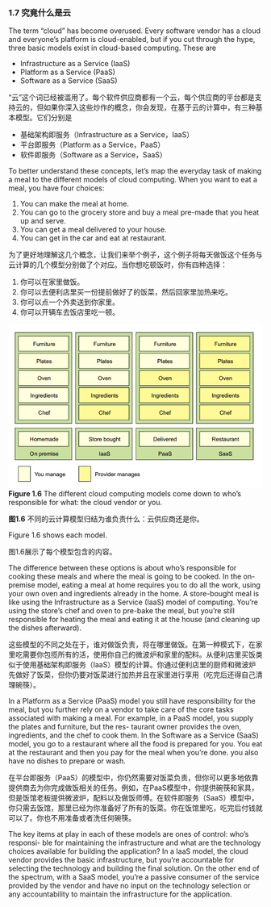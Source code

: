 ### 1.7 究竟什么是云

The term “cloud” has become overused. Every software vendor has a cloud and everyone’s platform is cloud-enabled, but if you cut through the hype, three basic models exist in cloud-based computing. These are

* Infrastructure as a Service \(IaaS\)
* Platform as a Service \(PaaS\)
* Software as a Service \(SaaS\)

“云”这个词已经被滥用了。每个软件供应商都有一个云，每个供应商的平台都是支持云的，但如果你深入这些炒作的概念，你会发现，在基于云的计算中，有三种基本模型。它们分别是

* 基础架构即服务（Infrastructure as a Service，IaaS）
* 平台即服务（Platform as a Service，PaaS）
* 软件即服务（Software as a Service，SaaS）

To better understand these concepts, let’s map the everyday task of making a meal to the different models of cloud computing. When you want to eat a meal, you have four choices:

1. You can make the meal at home.
2. You can go to the grocery store and buy a meal pre-made that you heat up and serve.
3. You can get a meal delivered to your house.
4. You can get in the car and eat at restaurant.

为了更好地理解这几个概念，让我们来举个例子，这个例子将每天做饭这个任务与云计算的几个模型分别做了个对应。当你想吃顿饭时，你有四种选择：

1. 你可以在家里做饭。
2. 你可以去便利店里买一份提前做好了的饭菜，然后回家里加热来吃。
3. 你可以点一个外卖送到你家里。
4. 你可以开辆车去饭店里吃一顿。

![](/assets/figure1.6.png)**Figure 1.6** The different cloud computing models come down to who’s responsible for what: the cloud vendor or you.

**图1.6** 不同的云计算模型归结为谁负责什么：云供应商还是你。

Figure 1.6 shows each model.

图1.6展示了每个模型包含的内容。

The difference between these options is about who’s responsible for cooking these meals and where the meal is going to be cooked. In the on-premise model, eating a meal at home requires you to do all the work, using your own oven and ingredients already in the home. A store-bought meal is like using the Infrastructure as a Service \(IaaS\) model of computing. You’re using the store’s chef and oven to pre-bake the meal, but you’re still responsible for heating the meal and eating it at the house \(and cleaning up the dishes afterward\).

这些模型的不同之处在于，谁对做饭负责，将在哪里做饭。在第一种模式下，在家里吃需要你包揽所有的活，使用你自己的微波炉和家里的配料。从便利店里买饭类似于使用基础架构即服务（IaaS）模型的计算。你通过便利店里的厨师和微波炉先做好了饭菜，但你仍要对饭菜进行加热并且在家里进行享用（吃完后还得自己清理碗筷）。

In a Platform as a Service \(PaaS\) model you still have responsibility for the meal, but you further rely on a vendor to take care of the core tasks associated with making a meal. For example, in a PaaS model, you supply the plates and furniture, but the res- taurant owner provides the oven, ingredients, and the chef to cook them. In the Software as a Service \(SaaS\) model, you go to a restaurant where all the food is prepared for you. You eat at the restaurant and then you pay for the meal when you’re done. you also have no dishes to prepare or wash.

在平台即服务（PaaS）的模型中，你仍然需要对饭菜负责，但你可以更多地依靠提供商去为你完成做饭相关的任务。例如，在PaaS模型中，你提供碗筷和家具，但是饭馆老板提供微波炉，配料以及做饭师傅。在软件即服务（SaaS）模型中，你只需去饭馆，那里已经为你准备好了所有的饭菜。你在饭馆里吃，吃完后付钱就可以了。你也不用准备或者洗任何碗筷。

The key items at play in each of these models are ones of control: who’s responsi- ble for maintaining the infrastructure and what are the technology choices available for building the application? In a IaaS model, the cloud vendor provides the basic infrastructure, but you’re accountable for selecting the technology and building the final solution. On the other end of the spectrum, with a SaaS model, you’re a passive consumer of the service provided by the vendor and have no input on the technology selection or any accountability to maintain the infrastructure for the application.

